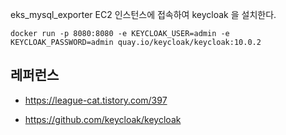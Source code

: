 eks_mysql_exporter EC2 인스턴스에 접속하여 keycloak 을 설치한다.

```
docker run -p 8080:8080 -e KEYCLOAK_USER=admin -e KEYCLOAK_PASSWORD=admin quay.io/keycloak/keycloak:10.0.2
```


## 레퍼런스 ##

* https://league-cat.tistory.com/397

* https://github.com/keycloak/keycloak
